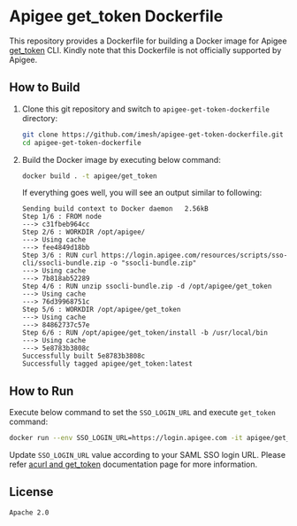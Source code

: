 # Apigee get_token Dockerfile

This repository provides a Dockerfile for building a Docker image for Apigee [get_token](https://docs.apigee.com/api-platform/system-administration/using-gettoken) CLI. Kindly note that this Dockerfile is not officially supported by Apigee.

## How to Build

1. Clone this git repository and switch to `apigee-get-token-dockerfile` directory:
   ```bash
   git clone https://github.com/imesh/apigee-get-token-dockerfile.git
   cd apigee-get-token-dockerfile
   ```

2. Build the Docker image by executing below command:
   ```bash
   docker build . -t apigee/get_token
   ```

   If everything goes well, you will see an output similar to following:
   ```
   Sending build context to Docker daemon   2.56kB
   Step 1/6 : FROM node
   ---> c31fbeb964cc
   Step 2/6 : WORKDIR /opt/apigee/
   ---> Using cache
   ---> fee4849d18bb
   Step 3/6 : RUN curl https://login.apigee.com/resources/scripts/sso-cli/ssocli-bundle.zip -o "ssocli-bundle.zip"
   ---> Using cache
   ---> 7b818ab52289
   Step 4/6 : RUN unzip ssocli-bundle.zip -d /opt/apigee/get_token
   ---> Using cache
   ---> 76d39968751c
   Step 5/6 : WORKDIR /opt/apigee/get_token
   ---> Using cache
   ---> 84862737c57e
   Step 6/6 : RUN /opt/apigee/get_token/install -b /usr/local/bin
   ---> Using cache
   ---> 5e8783b3808c
   Successfully built 5e8783b3808c
   Successfully tagged apigee/get_token:latest
   ```

## How to Run

Execute below command to set the `SSO_LOGIN_URL` and execute `get_token` command:

  ```bash
  docker run --env SSO_LOGIN_URL=https://login.apigee.com -it apigee/get_token get_token
  ```

Update `SSO_LOGIN_URL` value according to your SAML SSO login URL. Please refer [acurl and get_token](https://docs.apigee.com/api-platform/system-administration/auth-tools) documentation page for more information.

## License
```
Apache 2.0
```